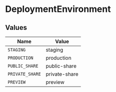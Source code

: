 # DeploymentEnvironment


## Values

| Name            | Value           |
| --------------- | --------------- |
| `STAGING`       | staging         |
| `PRODUCTION`    | production      |
| `PUBLIC_SHARE`  | public-share    |
| `PRIVATE_SHARE` | private-share   |
| `PREVIEW`       | preview         |